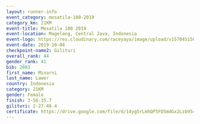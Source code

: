 ```yaml
---
layout: runner-info 
event_category: mesatila-100-2019 
category_km: 21KM 
event-title: Mesatila 100 2019 
event-location: Magelang, Central Java, Indonesia 
event-logo: https://res.cloudinary.com/raceyaya/image/upload/v1570451507/logo/mesastila100_jin7bl.jpg 
event-date: 2019-10-04 
checkpoint-name2: Gilituri 
overall_rank: 44
gender_rank: 41
bib: 2083
first_name: Minarni
last_name: Lawer
country: Indonesia
category: 21KM
gender: Female
finish: 3-56-35.7
gilituri: 2-27-48.4
certificate: https://drive.google.com/file/d/14yg5rLmhQP5FD5mdGx2Lzb954oWx8Qee/view?usp=sharing
---
```

